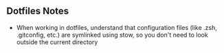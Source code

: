 ## Dotfiles Notes

- When working in dotfiles, understand that configuration files (like .zsh, .gitconfig, etc.) are symlinked using stow, so you don't need to look outside the current directory

